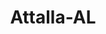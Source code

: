 ---
title: Attalla-AL
slug: attalla-al
f_state:
- cms/state/alabama.md
f_locations:
- cms/payday-loan/advance-america-1047.md
- cms/payday-loan/cash-in-hand-check-cashing-7674.md
- cms/payday-loan/cash-in-hand-check-cashing-7675.md
- cms/payday-loan/cash-in-hand-check-cashing-9021.md
- cms/payday-loan/check-go-9684.md
- cms/payday-loan/check-into-cash-11442.md
- cms/payday-loan/check-into-cash-inc-12998.md
updated-on: '2024-05-30T13:41:28.615Z'
created-on: '2024-05-30T13:41:28.615Z'
published-on: '2024-05-30T13:54:32.469Z'
f_city: Attalla
layout: '[city].html'
tags: city
---